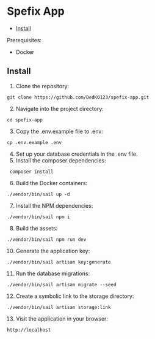 # Spefix App

- [Install](#install)

Prerequisites:
- Docker
## Install

1. Clone the repository:
```
git clone https://github.com/DedKO123/spefix-app.git
```
2. Navigate into the project directory:
```
cd spefix-app
```
3. Copy the .env.example file to .env:
```
cp .env.example .env
```
4. Set up your database credentials in the .env file.
5. Install the composer dependencies:
```
 composer install
```
6. Build the Docker containers:
```
./vendor/bin/sail up -d
```
7. Install the NPM dependencies:
```
./vendor/bin/sail npm i
```
8. Build the assets:
```
./vendor/bin/sail npm run dev
```

10. Generate the application key:
```
./vendor/bin/sail artisan key:generate
```
11. Run the database migrations:
```
./vendor/bin/sail artisan migrate --seed
```
12. Create a symbolic link to the storage directory:
```
./vendor/bin/sail artisan storage:link
```

13. Visit the application in your browser:
```
http://localhost
```
